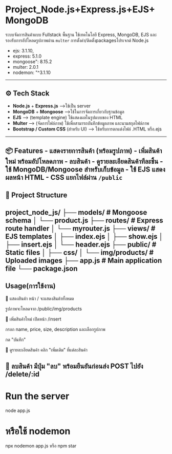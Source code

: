 # Project_Node.js+Express.js+EJS+ MongoDB
ระบบจัดการสินค้าแบบ Fullstack พื้นฐาน ใช้เทคโนโลยี Express, MongoDB, EJS และรองรับการอัปโหลดรูปภาพผ่าน `multer`
การตั้งค่า/ติดตั้งpackagesโปรเจกต์ Node.js
   - ejs: 3.1.10,
   - express: 5.1.0
   - mongoose": 8.15.2
   - multer: 2.0.1
   - nodemon: "^3.1.10
------------------------------------------------    
## ⚙️ Tech Stack
- **Node.js** + **Express.js** -->ใช้เป็น server  
- **MongoDB** + **Mongoose** -->ใช้ในการจัดการเกี่ยวกับฐานข้อมูล
- **EJS** --> (template engine) ใช้แสดงผลในรูปแบบของ HTML
- **Multer** --> (จัดการไฟล์ภาพ) ใช้เพื่อสามารถบันทึกข้อมูลภาพ และนามสกุลไฟล์ภาพ
- **Bootstrap / Custom CSS** (สำหรับ UI) --> ใช้หรับการตกแต่งไฟล์ .HTML หรือ.ejs
------------------------------------------------
📦 Features
    - แสดงรายการสินค้า (พร้อมรูปภาพ)
    - เพิ่มสินค้าใหม่ พร้อมอัปโหลดภาพ
    - ลบสินค้า
    - ดูรายละเอียดสินค้าทีละชิ้น
    - ใช้ MongoDB/Mongoose สำหรับเก็บข้อมูล
    - ใช้ EJS แสดงผลหน้า HTML
    - CSS แยกไฟล์ผ่าน `/public`
------------------------------------------------
## 📁 Project Structure
project_node_js/
├── models/ # Mongoose schema
│ └── product.js
├── routes/ # Express route handler
│ └── myrouter.js
├── views/ # EJS templates
│ ├── index.ejs
│ ├── show.ejs
│ ├── insert.ejs
│ └── header.ejs
├── public/ # Static files
│ ├── css/
│ └── img/products/ # Uploaded images
├── app.js # Main application file
└── package.json
------------------------------------------------
## Usage(การใช้งาน)

🔹 แสดงสินค้า
หน้า / จะแสดงสินค้าทั้งหมด

รูปภาพจะโหลดจาก /public/img/products

🔹 เพิ่มสินค้าใหม่
เปิดหน้า /insert

กรอก name, price, size, description และเลือกรูปภาพ

กด "บันทึก"

🔹 ดูรายละเอียดสินค้า
คลิก "เพิ่มเติม" ที่แต่ละสินค้า

🔹 ลบสินค้า
มีปุ่ม "ลบ" พร้อมยืนยันก่อนส่ง POST ไปยัง /delete/:id
------------------------------------------------
# Run the server
node app.js
# หรือใช้ nodemon
npx nodemon app.js หรือ npm star
